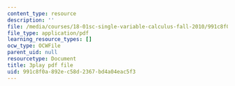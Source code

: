```yaml
---
content_type: resource
description: ''
file: /media/courses/18-01sc-single-variable-calculus-fall-2010/991c8f0a892ec58d2367bd4a04eac5f3_Pd2xP5zDsRw.pdf
file_type: application/pdf
learning_resource_types: []
ocw_type: OCWFile
parent_uid: null
resourcetype: Document
title: 3play pdf file
uid: 991c8f0a-892e-c58d-2367-bd4a04eac5f3
---
```

